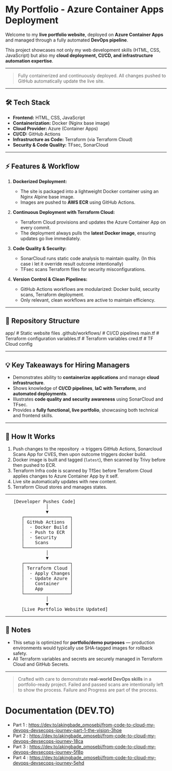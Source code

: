 # My Portfolio - Azure Container Apps Deployment

Welcome to my **live portfolio website**, deployed on **Azure Container Apps** and managed through a fully automated **DevOps pipeline**.  

This project showcases not only my web development skills (HTML, CSS, JavaScript) but also my **cloud deployment, CI/CD, and infrastructure automation expertise**.

---

> Fully containerized and continuously deployed. All changes pushed to GitHub automatically update the live site.

---

## 🛠 Tech Stack

- **Frontend:** HTML, CSS, JavaScript  
- **Containerization:** Docker (Nginx base image)  
- **Cloud Provider:** Azure (Container Apps)  
- **CI/CD:** GitHub Actions  
- **Infrastructure as Code:** Terraform (via Terraform Cloud)  
- **Security & Code Quality:** TFsec, SonarCloud

---

## ⚡ Features & Workflow

1. **Dockerized Deployment:**  
   - The site is packaged into a lightweight Docker container using an Nginx Alpine base image.
   - Images are pushed to **AWS ECR** using GitHub Actions.  

2. **Continuous Deployment with Terraform Cloud:**  
   - Terraform Cloud provisions and updates the Azure Container App on every commit.  
   - The deployment always pulls the **latest Docker image**, ensuring updates go live immediately.  

3. **Code Quality & Security:**  
   - SonarCloud runs static code analysis to maintain quality.  (In this case i let it override result outcome intentionally)
   - TFsec scans Terraform files for security misconfigurations.  

4. **Version Control & Clean Pipelines:**  
   - GitHub Actions workflows are modularized: Docker build, security scans, Terraform deployment.  
   - Only relevant, clean workflows are active to maintain efficiency.  

---

## 📂 Repository Structure

app/ # Static website files
.github/workflows/ # CI/CD pipelines
main.tf # Terraform configuration
variables.tf # Terraform variables
cred.tf # TF Cloud config

---

## 💡 Key Takeaways for Hiring Managers

- Demonstrates ability to **containerize applications** and manage **cloud infrastructure**.
- Shows knowledge of **CI/CD pipelines**, **IaC with Terraform**, and **automated deployments**.
- Illustrates **code quality and security awareness** using SonarCloud and TFsec.
- Provides a **fully functional, live portfolio**, showcasing both technical and frontend skills.

---

## 🔧 How It Works

1. Push changes to the repository → triggers GitHub Actions, Sonarcloud Scans App for CVES, then upon outcome triggers docker build.  
2. Docker image is built and tagged (`latest`), then scanned by Trivy before then pushed to ECR.  
3. Terraform Infra code is scanned by TfSec before Terraform Cloud applies changes to Azure Container App by it self.  
4. Live site automatically updates with new content.  
5. Terraform Cloud stores and manages states.

---

<pre>
   [Developer Pushes Code]
               │
               ▼
      ┌─────────────────┐
      │ GitHub Actions  │
      │  - Docker Build │
      │  - Push to ECR  │
      │  - Security     │
      │    Scans        │
      └─────────────────┘
               │
               ▼
      ┌─────────────────┐
      │ Terraform Cloud │
      │  - Apply Changes│
      │  - Update Azure │
      │    Container    │
      │    App          │
      └─────────────────┘
               │
               ▼
      [Live Portfolio Website Updated]
</pre>

---

## 📌 Notes

- This setup is optimized for **portfolio/demo purposes** — production environments would typically use SHA-tagged images for rollback safety.  
- All Terraform variables and secrets are securely managed in Terraform Cloud and GitHub Secrets.  

---

> Crafted with care to demonstrate **real-world DevOps skills** in a portfolio-ready project.
> Failed and passed scans are intentionally left to show the process.
> Failure and Progress are part of the process.


# Documentation (DEV.TO)

- Part 1 : https://dev.to/akingbade_omosebi/from-code-to-cloud-my-devops-devsecops-journey-part-1-the-vision-3hoe
- Part 2 : https://dev.to/akingbade_omosebi/from-code-to-cloud-my-devops-devsecops-journey-18ca
- Part 3 : https://dev.to/akingbade_omosebi/from-code-to-cloud-my-devops-devsecops-journey-5f8p
- Part 4 : https://dev.to/akingbade_omosebi/from-code-to-cloud-my-devops-devsecops-journey-5ehd